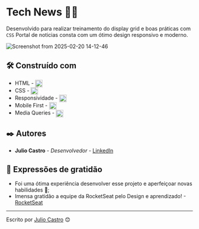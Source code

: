 # Tech News 📰🤖

Desenvolvido para realizar treinamento do display grid e boas práticas com ```CSS``` Portal de noticias consta com um ótimo design responsivo e moderno.

![Screenshot from 2025-02-20 14-12-46](https://github.com/user-attachments/assets/600d27d6-9c9a-4e26-ba50-de0a20e8bf0a)

## 🛠️ Construído com

* HTML - <img 
            alt="Total de estrelas" 
            title="Total de estrelas GitHub" 
            width="20"
            src="https://cdn.jsdelivr.net/gh/devicons/devicon@latest/icons/html5/html5-original.svg" 
            align="center"
        />
* CSS - <img 
            alt="Total de estrelas" 
            title="Total de estrelas GitHub" 
            width="20"
            src="https://cdn.jsdelivr.net/gh/devicons/devicon@latest/icons/css3/css3-original.svg" 
            align="center"
        />
* Responsividade - 
        <img 
            alt="Total de estrelas" 
            title="Total de estrelas GitHub" 
            width="20"
            src="https://cdn.jsdelivr.net/gh/devicons/devicon@latest/icons/css3/css3-original.svg" 
            align="center"
        />
* Mobile First - <img 
            alt="Total de estrelas" 
            title="Total de estrelas GitHub" 
            width="20"
            src="https://cdn.jsdelivr.net/gh/devicons/devicon@latest/icons/css3/css3-original.svg" 
            align="center"
        />
* Media Queries - <img 
            alt="Total de estrelas" 
            title="Total de estrelas GitHub" 
            width="20"
            src="https://cdn.jsdelivr.net/gh/devicons/devicon@latest/icons/css3/css3-original.svg" 
            align="center"
        />


## ✒️ Autores

* **Julio Castro** - *Desenvolvedor* - [LinkedIn](https://www.linkedin.com/in/julio-cesar-castro-dev/)


## 🎁 Expressões de gratidão

* Foi uma ótima experiência desenvolver esse projeto e aperfeiçoar novas habilidades 📢;
* Imensa gratidão a equipe da RocketSeat pelo Design e aprendizado! - [RocketSeat](https://www.linkedin.com/school/rocketseat/posts/?feedView=all)
---
Escrito por [Julio Castro](https://www.linkedin.com/in/julio-cesar-castro-dev/) 😊
